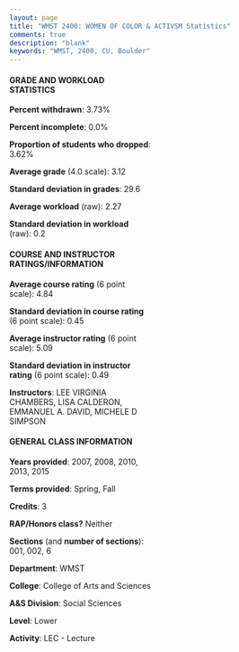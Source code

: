 ```yaml
---
layout: page
title: "WMST 2400: WOMEN OF COLOR & ACTIVSM Statistics"
comments: true
description: "blank"
keywords: "WMST, 2400, CU, Boulder"
--- 
```

<head>
<script src="https://ajax.googleapis.com/ajax/libs/jquery/2.1.3/jquery.min.js"></script>
<script src="https://dl.dropboxusercontent.com/s/pc42nxpaw1ea4o9/highcharts.js?dl=0"></script>
<!-- <script src="../assets/js/highcharts.js"></script> -->
<style type="text/css">@font-face {
	font-family: "Bebas Neue";
	src: url(https://www.filehosting.org/file/details/544349/BebasNeue%20Regular.otf) format("opentype");
	}
	h1.Bebas { 
		font-family: "Bebas Neue", Verdana, Tahoma;
	}
</style>
</head>
<body>
	<div id="container" style="float: right; width: 45%; height: 88%; margin-left: 2.5%; margin-right: 2.5%;"></div>
	<script language="JavaScript">
		$(document).ready(function() {
		var chart = {type: 'column'};
		var title = {text: 'Grade Distribution'};
		var xAxis = {categories: ['A','B','C','D','F'],crosshair: true};
		var yAxis = {min: 0,title: {text: 'Percentage'}};
		var tooltip = {headerFormat: '<center><b><span style="font-size:20px">{point.key}</span></b></center>',
		               pointFormat: '<td style="padding:0"><b>{point.y:.1f}%</b></td>',
		               footerFormat: '</table>',shared: true,useHTML: true};
		var plotOptions = {column: {pointPadding: 0.0,borderWidth: 0}};  
		var credits = {enabled: false};var series= [{name: 'Percent',data: [43.0,34.47,16.72,2.39,3.41,]}];
		var json = {};
		json.chart = chart;
		json.title = title;
		json.tooltip = tooltip;
		json.xAxis = xAxis;
		json.yAxis = yAxis;  
		json.series = series;
		json.plotOptions = plotOptions;  
		json.credits = credits;
		$('#container').highcharts(json);
	});
	</script>
</body>
			   
#### GRADE AND WORKLOAD STATISTICS

**Percent withdrawn**: 3.73%

**Percent incomplete**: 0.0%

**Proportion of students who dropped**: 3.62%

**Average grade** (4.0 scale): 3.12

**Standard deviation in grades**: 29.6

**Average workload** (raw): 2.27

**Standard deviation in workload** (raw): 0.2

#### COURSE AND INSTRUCTOR RATINGS/INFORMATION

**Average course rating** (6 point scale): 4.84

**Standard deviation in course rating** (6 point scale): 0.45

**Average instructor rating** (6 point scale): 5.09

**Standard deviation in instructor rating** (6 point scale): 0.49

**Instructors**: LEE VIRGINIA CHAMBERS, LISA CALDERON, EMMANUEL A. DAVID, MICHELE D SIMPSON

#### GENERAL CLASS INFORMATION

**Years provided**: 2007, 2008, 2010, 2013, 2015

**Terms provided**: Spring, Fall

**Credits**: 3

**RAP/Honors class?** Neither

**Sections** (and **number of sections**): 001, 002, 6

**Department**: WMST

**College**: College of Arts and Sciences

**A&S Division**: Social Sciences

**Level**: Lower

**Activity**: LEC - Lecture